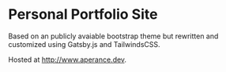 # Personal Portfolio Site

Based on an publicly avaiable bootstrap theme but rewritten and customized using Gatsby.js and TailwindsCSS.

Hosted at <http://www.aperance.dev>.
